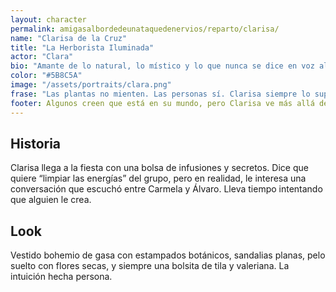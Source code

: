 ```yaml
---
layout: character
permalink: amigasalbordedeunataquedenervios/reparto/clarisa/
name: "Clarisa de la Cruz"
title: "La Herborista Iluminada"
actor: "Clara"
bio: "Amante de lo natural, lo místico y lo que nunca se dice en voz alta."
color: "#5B8C5A"
image: "/assets/portraits/clara.png"
frase: "Las plantas no mienten. Las personas sí. Clarisa siempre lo supo. Por eso guarda sus pócimas… y sus sospechas."
footer: Algunos creen que está en su mundo, pero Clarisa ve más allá de las apariencias. Y esta vez, algo en el aire no huele a romero.
---
```

## Historia

Clarisa llega a la fiesta con una bolsa de infusiones y secretos. Dice que quiere “limpiar las energías” del grupo, pero en realidad, le interesa una conversación que escuchó entre Carmela y Álvaro. Lleva tiempo intentando que alguien le crea.

## Look

Vestido bohemio de gasa con estampados botánicos, sandalias planas, pelo suelto con flores secas, y siempre una bolsita de tila y valeriana. La intuición hecha persona.
